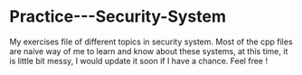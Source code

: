 # Practice---Security-System
My exercises file of different topics in security system.
Most of the cpp files are naive way of me to learn and know about these systems, at this time, it is little bit messy, I would update it soon if I have a chance.
Feel free !
